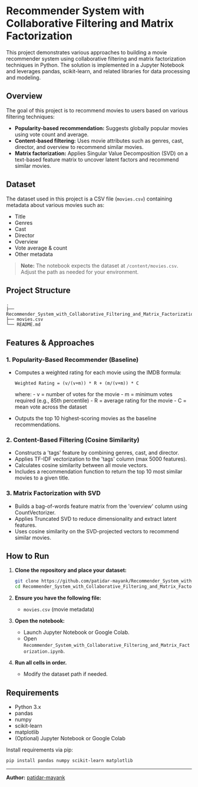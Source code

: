 # Recommender System with Collaborative Filtering and Matrix Factorization

This project demonstrates various approaches to building a movie recommender system using collaborative filtering and matrix factorization techniques in Python. The solution is implemented in a Jupyter Notebook and leverages pandas, scikit-learn, and related libraries for data processing and modeling.

## Overview

The goal of this project is to recommend movies to users based on various filtering techniques:

- **Popularity-based recommendation:** Suggests globally popular movies using vote count and average.
- **Content-based filtering:** Uses movie attributes such as genres, cast, director, and overview to recommend similar movies.
- **Matrix factorization:** Applies Singular Value Decomposition (SVD) on a text-based feature matrix to uncover latent factors and recommend similar movies.

## Dataset

The dataset used in this project is a CSV file (`movies.csv`) containing metadata about various movies such as:

- Title
- Genres
- Cast
- Director
- Overview
- Vote average & count
- Other metadata

> **Note:** The notebook expects the dataset at `/content/movies.csv`. Adjust the path as needed for your environment.

## Project Structure

```
.
├── Recommender_System_with_Collaborative_Filtering_and_Matrix_Factorization.ipynb
├── movies.csv
└── README.md
```

## Features & Approaches

### 1. Popularity-Based Recommender (Baseline)

- Computes a weighted rating for each movie using the IMDB formula:
    ```
    Weighted Rating = (v/(v+m)) * R + (m/(v+m)) * C
    ```
    where:
      - v = number of votes for the movie
      - m = minimum votes required (e.g., 85th percentile)
      - R = average rating for the movie
      - C = mean vote across the dataset

- Outputs the top 10 highest-scoring movies as the baseline recommendations.

### 2. Content-Based Filtering (Cosine Similarity)

- Constructs a 'tags' feature by combining genres, cast, and director.
- Applies TF-IDF vectorization to the 'tags' column (max 5000 features).
- Calculates cosine similarity between all movie vectors.
- Includes a recommendation function to return the top 10 most similar movies to a given title.

### 3. Matrix Factorization with SVD

- Builds a bag-of-words feature matrix from the 'overview' column using CountVectorizer.
- Applies Truncated SVD to reduce dimensionality and extract latent features.
- Uses cosine similarity on the SVD-projected vectors to recommend similar movies.

## How to Run

1. **Clone the repository and place your dataset:**
    ```bash
    git clone https://github.com/patidar-mayank/Recommender_System_with_Collaborative_Filtering_and_Matrix_Factorization.git
    cd Recommender_System_with_Collaborative_Filtering_and_Matrix_Factorization
    ```

2. **Ensure you have the following file:**
    - `movies.csv` (movie metadata)

3. **Open the notebook:**
    - Launch Jupyter Notebook or Google Colab.
    - Open `Recommender_System_with_Collaborative_Filtering_and_Matrix_Factorization.ipynb`.

4. **Run all cells in order.**
    - Modify the dataset path if needed.

## Requirements

- Python 3.x
- pandas
- numpy
- scikit-learn
- matplotlib
- (Optional) Jupyter Notebook or Google Colab

Install requirements via pip:
```bash
pip install pandas numpy scikit-learn matplotlib
```


---

**Author:** [patidar-mayank](https://github.com/patidar-mayank)
